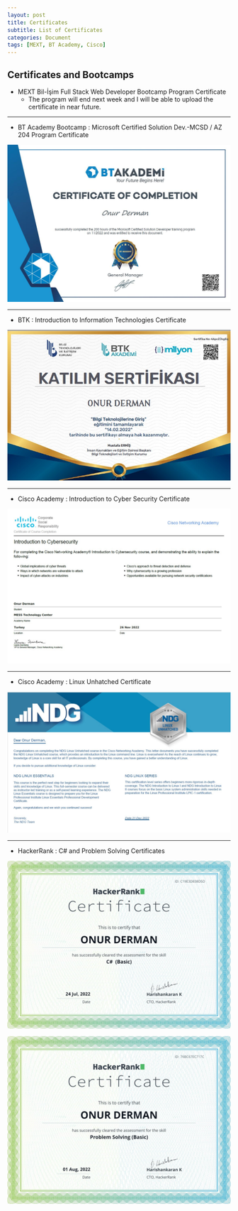```yaml
---
layout: post
title: Certificates
subtitle: List of Certificates
categories: Document
tags: [MEXT, BT Academy, Cisco]
---
```


## Certificates and Bootcamps 

* MEXT Bil-İşim Full Stack Web Developer Bootcamp Program Certificate
  * The program will end next week and I will be able to upload the certificate in near future.
  
--------------------------------------------------------------------------------------------------------------------
* BT Academy Bootcamp : Microsoft Certified Solution Dev.-MCSD / AZ 204 Program Certificate

![diploma](/assets/images/BT_Academy.jpg)


--------------------------------------------------------------------------------------------------------------------
* BTK : Introduction to Information Technologies Certificate

![diploma](/assets/images/BTK_Certificate.jpg)


--------------------------------------------------------------------------------------------------------------------
* Cisco Academy : Introduction to Cyber Security Certificate

![diploma](/assets/images/Cisco_CyberSecurity.jpg)


--------------------------------------------------------------------------------------------------------------------
* Cisco Academy : Linux Unhatched Certificate

![diploma](/assets/images/Linux.jpg) 


--------------------------------------------------------------------------------------------------------------------
* HackerRank : C# and Problem Solving Certificates 
 
![diploma](/assets/images/CSharp.jpg) 

![diploma](/assets/images/ProblemSolving.jpg) 
